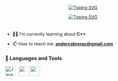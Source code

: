 <p align="center">
  <a href="https://git.io/typing-svg"><img src="https://readme-typing-svg.demolab.com?font=mononoki+nerd+font&size=35&pause=1000&color=8BE421&center=true&repeat=false&width=435&lines=Ander+Cabrera" alt="Typing SVG" /></a>
</p>

<p align="center">
  <a href="https://git.io/typing-svg"><img src="https://readme-typing-svg.demolab.com?font=mononoki+nerd+font&weight=900&pause=1000&center=true&width=435&lines=Software+developer;Self+taught;Linux+enthusiast+%F0%9F%90%A7" alt="Typing SVG" /></a>
</p>


# 


- 🐱‍💻 I’m currently learning about **C++**

- 📫 How to reach me: **andercabrerac@gmail.com**


### 🧰 Languages and Tools

<img align="left" alt="Java" width="32p" style="padding-right:10px;" src="https://cdn.jsdelivr.net/gh/devicons/devicon/icons/java/java-original.svg"/>
<img height="32" width="32" src="https://cdn.jsdelivr.net/npm/simple-icons@v9/icons/javascript.svg" />
<img height="32" width="32" src="https://cdn.jsdelivr.net/npm/simple-icons@v9/icons/dotenv.svg" />
